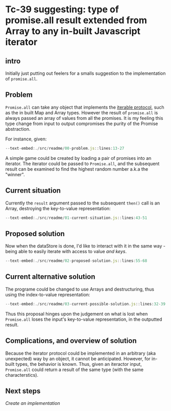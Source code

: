 # Tc-39 suggesting: type of promise.all result extended from Array to any in-built Javascript iterator

## intro

Initially just putting out feelers for a smalls suggestion to the implementation of `promise.all`.

## Problem

`Promise.all` can take any object that implements the [iterable protocol](https://developer.mozilla.org/en-US/docs/Web/JavaScript/Reference/Iteration_protocols), such as the in built Map and Array types. However the result of `promise.all` is always passed an array of values from all the promises. It is my feeling this type change from input to output compromises the purity of the Promise abstraction.

For instance, given:

```javascript
--text-embed:./src/readme/00-problem.js::lines:13-27
```

A simple game could be created by loading a pair of promises into an iterator. The iterator could be passed to `Promise.all`, and the subsequent result can be examined to find the highest random number a.k.a the "winner".

## Current situation

Currently the `result` argument passed to the subsequent `then()` call is an Array, destroying the key-to-value representation:

```javascript
--text-embed:./src/readme/01-current-situation.js::lines:43-51
```

## Proposed solution

Now when the dataStore is done, I'd like to interact with it in the same way - being able to easily iterate with access to value _and keys_.

```javascript
--text-embed:./src/readme/02-proposed-solution.js::lines:55-68
```

## Current alternative solution

The programe could be changed to use Arrays and destructuring, thus using the index-to-value representation:

```javascript
--text-embed:./src/readme/03-current-possible-solution.js::lines:32-39
```

Thus this proposal hinges upon the judgement on what is lost when `Promise.all` loses the input's key-to-value representation, in the outputted result.

## Complications, and overview of solution

Because the iterator protocol could be implemented in an arbitrary (aka unexpected) way by an object, it cannot be anticipated. However, for in-built types, the behavior is known. Thus, given an iteractor input, `Promise.all` could return a result of the same type (with the same characterstics).

## Next steps

_Create an implementation_
